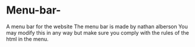 Menu-bar-
=========

A menu bar for the website 
The menu bar is made by nathan alberson 
You may modify this in any way but make sure you comply with the rules of the html in the menu.
